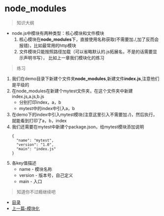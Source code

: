 # node_modules
> 知识大纲
* node.js中模块有两种类型：核心模块和文件模块
    1. 核心模块在**node_modules**下，直接使用名称获取(不需要加./,加了反而会报错)，比如最常用的http模块
    2. 文件模块只能按照路径加载（可以省略默认的.js拓展名，不是的话需要显示声明书写），
        比如上一章我们模块化的练习

> 练习
1. 我们在demo目录下新建个文件夹**node_modules**,新建文件**index.js**,注意他们是平级的        
2. 在node_modules在新建个mytest文件夹，在这个文件夹中新建index.js,a.js,b.js
    * 分别打印index，a，b
    * mytest中的index中引入a，b
3. 在demo下的index中引入mytest模块(注意这里引入不需要加./)，然后执行，就能看到打印了a，b，index 
4. 我们还需要在mytest中新建个package.json，给mytest模块添加说明  
    ```
    {
      "name": "mytest",
      "version": "1.0",
      "main": "index.js"
    }
    ``` 
5. 各key值描述
    * name - 模块名称
    * version - 版本号，自己定义
    * main - 入口

> 知道你不过瘾继续吧
* [目录](../../README.md)
* [上一篇-模块化](../day-03/模块化.md)